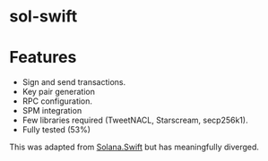 # sol-swift

# Features
- Sign and send transactions.
- Key pair generation
- RPC configuration.
- SPM integration
- Few libraries required (TweetNACL, Starscream, secp256k1).
- Fully tested (53%)

This was adapted from [Solana.Swift](https://github.com/ajamaica/Solana.Swift) but has meaningfully diverged.
